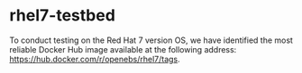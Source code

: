 # rhel7-testbed

To conduct testing on the Red Hat 7 version OS, we have identified the most reliable Docker Hub image available at the following address: https://hub.docker.com/r/openebs/rhel7/tags.
